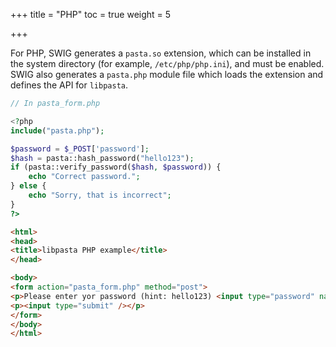+++
title = "PHP"
toc = true
weight = 5

+++

For PHP, SWIG generates a `pasta.so` extension, which can be installed in
the system directory (for example, `/etc/php/php.ini`), and must be enabled.
SWIG also generates a `pasta.php` module file which loads the extension and 
defines the API for `libpasta`.

```php 
// In pasta_form.php

<?php
include("pasta.php");

$password = $_POST['password'];
$hash = pasta::hash_password("hello123");
if (pasta::verify_password($hash, $password)) {
    echo "Correct password.";
} else {
    echo "Sorry, that is incorrect";
}
?>

```

```html
<html>
<head>
<title>libpasta PHP example</title>
</head>

<body> 
<form action="pasta_form.php" method="post">
<p>Please enter yor password (hint: hello123) <input type="password" name="password" /></p>
<p><input type="submit" /></p>
</form>
</body>
</html>
```